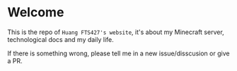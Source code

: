 # Welcome

This is the repo of `Huang FTS427's website`, it's about my Minecraft server, technological docs and my daily life.

If there is something wrong, please tell me in a new issue/disscusion or give a PR.
